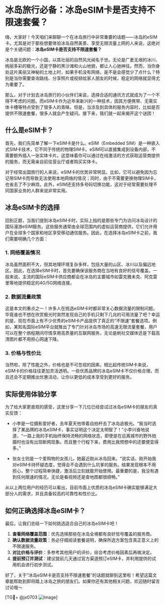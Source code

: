 # 冰岛旅行必备：冰岛eSIM卡是否支持不限速套餐？

嗨，大家好！今天咱们来聊聊一个在冰岛旅行中非常重要的话题——冰岛的eSIM卡。尤其是对于那些想要体验冰岛自然美景、享受无限流量上网的人来说，这绝对是个关键问题：**冰岛eSIM卡是否支持不限速套餐？**

冰岛是北欧的一个小国，以其壮丽的自然风光闻名于世。无论是广袤无垠的冰川、绚丽多彩的极光，还是宁静的黑沙滩和火山地貌，都让人心驰神往。然而，当你身处这片美丽又神秘的土地上时，如果手机没有网络，是不是会感觉少了点什么？特别是当你需要查询路线、分享照片或视频给家人朋友的时候，稳定的网络就显得尤为重要了。

那么，对于计划去冰岛旅行的小伙伴们来说，选择合适的通讯方式就成为了一个不得不考虑的问题。而eSIM卡作为近年来新兴的一种技术，因其方便携带、无需实体卡槽等特点受到了很多人的青睐。但是，当涉及到具体的服务内容时，比如是否提供不限速套餐，很多人就会产生疑问。接下来，我们就一起来揭开这个谜团！

## 什么是eSIM卡？

首先，我们先简单了解一下eSIM卡是什么。eSIM（Embedded SIM）是一种嵌入式SIM卡技术，它不同于传统的物理SIM卡。eSIM可以直接集成到设备内部，不需要额外插入一张实体卡片。这意味着你可以通过在线激活的方式获取运营商提供的服务，而无需亲自前往营业厅或者购买实体卡。

对于经常出国旅行的人来说，eSIM卡的优势非常明显。比如，它可以避免因为忘记带SIM卡而导致无法使用本地网络的情况；同时，由于不需要更换物理SIM卡，也省去了不少麻烦。此外，eSIM还支持多号码切换功能，这对于经常需要处理不同国家业务的人群来说非常实用。

## 冰岛eSIM卡的选择

回到正题，当我们提到冰岛eSIM卡时，实际上指的是那些专门为访问冰岛设计的国际漫游eSIM服务。这些服务通常由全球范围内的虚拟运营商提供，它们允许用户在全球多个国家和地区享受移动通信服务。因此，在选择冰岛eSIM卡之前，我们需要明确几个方面：

### 1. 网络覆盖情况
冰岛虽然面积不大，但其地理环境复杂多样，包括大量的山区、冰川以及偏远地区。因此，在选择eSIM卡时，首先要确保该服务商在当地有良好的信号覆盖。一般来说，主流的国际eSIM卡供应商都会在冰岛的主要城市如雷克雅未克、阿克雷里等地提供稳定的4G/5G网络连接。

### 2. 数据流量政策
这是本文的重点之一！许多人在挑选eSIM卡时都非常关心数据流量的限制问题。毕竟谁也不想在欣赏极光时突然发现自己的手机只剩下几兆的可用流量了吧？幸运的是，现在市面上有不少优秀的eSIM卡产品提供了真正的“不限速”套餐选项。例如，某知名国际eSIM平台就推出了专门针对冰岛市场的高速无限流量套餐，用户可以在整个旅程期间尽情享用高质量的互联网服务，无论是刷社交媒体还是下载高清图片都不用担心网速下降。

### 3. 价格与性价比
当然啦，除了性能之外，价格也是不可忽视的因素。相比起传统SIM卡来说，eSIM卡的价格往往更加灵活透明。一些优质品牌的冰岛eSIM卡不仅价格合理，而且还会不定期推出优惠活动，让你以更低的成本享受到更好的服务。

## 实际使用体验分享

为了给大家更直观的感受，这里分享一下几位已经尝试过冰岛eSIM卡的朋友的真实反馈：

- 小李是一位摄影爱好者，去年夏天他带着自拍杆去了冰岛追极光。“我当时选择了某品牌的冰岛eSIM卡，事实证明这个决定太明智了！”小李兴奋地说道，“一路上我的手机始终保持流畅的网络状态，即使是在远离城市的野外拍摄时也没有出现断网现象。而且整个行程下来，费用比我预想中的还要便宜得多。”

- 张女士则是一个爱购物的女孩儿，她最近刚从冰岛回来。“说实话，刚开始我对eSIM卡持怀疑态度，觉得会不会遇到什么坑爹的服务。结果发现根本不用担心，整个过程简单快捷，激活后立刻就能开始使用。最重要的是，我没有遇到任何限速的情况，无论是看视频还是查地图都很顺畅。”

从以上两位用户的经历可以看出，目前市面上优质的冰岛eSIM卡确实能够满足大部分人的需求，并且具备较高的可靠性和性价比。

## 如何正确选择冰岛eSIM卡？

最后，让我们总结一下如何挑选适合自己的冰岛eSIM卡吧！

1. **查看网络覆盖范围**：优先选择那些在冰岛全境都有良好信号覆盖的服务商。
2. **确认数据流量政策**：务必仔细阅读套餐说明，确保所选方案包含真正意义上的不限速服务。
3. **对比价格与评价**：多参考其他用户的评价，综合考虑价格因素后再做决定。
4. **提前预订并测试**：建议提前几天通过官方渠道预订eSIM卡，并利用提供的试用机会进行初步测试。

好了，关于“冰岛eSIM卡是否支持不限速套餐”的话题就聊到这里啦！希望这篇文章能帮助到即将踏上冰岛之旅的朋友们。如果你还有其他相关问题，欢迎随时留言讨论哦～

[TG💪+ @jx0703 ![Image](https://github.com/user-attachments/assets/dbca1d08-cadb-493c-b0ec-ad6f7a83f270)]